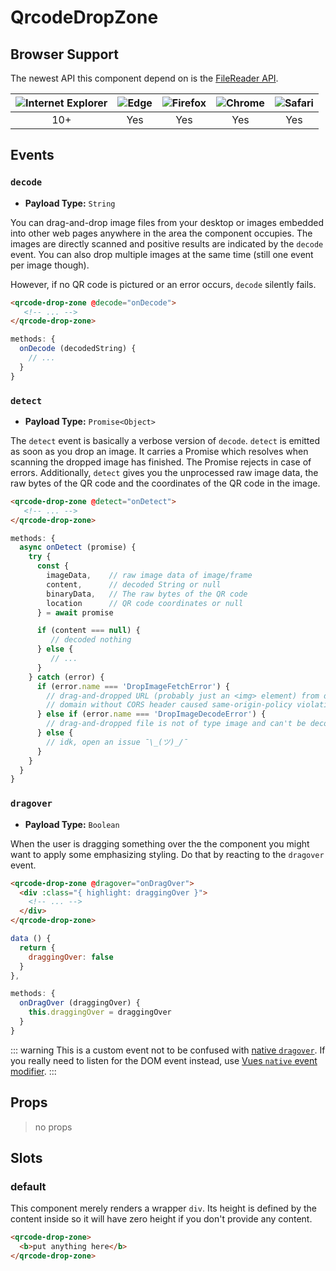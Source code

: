 # QrcodeDropZone

## Browser Support

The newest API this component depend on is the [FileReader API](https://caniuse.com/#feat=filereader).

| ![Internet Explorer](./ie_32x32.png) | ![Edge](./edge2019_32x32.png) | ![Firefox](./firefox_32x32.png) | ![Chrome](./chrome_32x32.png) | ![Safari](./safari_32x32.png) |
| :---------------------------------------------------------------------------------------------------------: | :----------------------------------------------------------------------------------------------: | :----------------------------------------------------------------------------------------------------: | :--------------------------------------------------------------------------------------------------: | :--------------------------------------------------------------------------------------------------: |
|                                                     10+                                                     |                                               Yes                                                |                                                  Yes                                                   |                                                 Yes                                                  |                                                 Yes                                                 |


## Events

### `decode`
* **Payload Type:** `String`

You can drag-and-drop image files from your desktop or images embedded into other web pages anywhere in the area the component occupies. The images are directly scanned and positive results are indicated by the `decode` event. You can also drop multiple images at the same time (still one event per image though).

However, if no QR code is pictured or an error occurs, `decode` silently fails.

```html
<qrcode-drop-zone @decode="onDecode">
   <!-- ... -->
</qrcode-drop-zone>
```
```javascript
methods: {
  onDecode (decodedString) {
    // ...
  }
}
```

### `detect`
* **Payload Type:** `Promise<Object>`

The `detect` event is basically a verbose version of `decode`. `detect` is emitted as soon as you drop an image. It carries a Promise which resolves when scanning the dropped image has finished. The Promise rejects in case of errors. Additionally, `detect` gives you the unprocessed raw image data, the raw bytes of the QR code and the coordinates of the QR code in the image.

```html
<qrcode-drop-zone @detect="onDetect">
   <!-- ... -->
</qrcode-drop-zone>
```
```javascript
methods: {
  async onDetect (promise) {
    try {
      const {
        imageData,    // raw image data of image/frame
        content,      // decoded String or null
        binaryData,   // The raw bytes of the QR code
        location      // QR code coordinates or null
      } = await promise

      if (content === null) {
         // decoded nothing
      } else {
         // ...
      }
    } catch (error) {
      if (error.name === 'DropImageFetchError') {
        // drag-and-dropped URL (probably just an <img> element) from different
        // domain without CORS header caused same-origin-policy violation
      } else if (error.name === 'DropImageDecodeError') {
        // drag-and-dropped file is not of type image and can't be decoded
      } else {
        // idk, open an issue ¯\_(ツ)_/¯
      }
    }
  }
}
```

### `dragover`
* **Payload Type:** `Boolean`

When the user is dragging something over the the component you might want to apply some emphasizing styling. Do that by reacting to the `dragover` event.

```html
<qrcode-drop-zone @dragover="onDragOver">
  <div :class="{ highlight: draggingOver }">
    <!-- ... -->
  </div>
</qrcode-drop-zone>
```
```javascript
data () {
  return {
    draggingOver: false
  }
},

methods: {
  onDragOver (draggingOver) {
    this.draggingOver = draggingOver
  }
}
```

::: warning
This is a custom event not to be confused with [native `dragover`](https://developer.mozilla.org/en-US/docs/Web/Events/dragover). If you really need to listen for the DOM event instead, use [Vues `native` event modifier](https://vuejs.org/v2/guide/components-custom-events.html#Binding-Native-Events-to-Components).
:::

## Props

> no props

## Slots

### default

This component merely renders a wrapper `div`. Its height is defined by the content inside so it will have zero height if you don't provide any content.

```html
<qrcode-drop-zone>
  <b>put anything here</b>
</qrcode-drop-zone>
```

